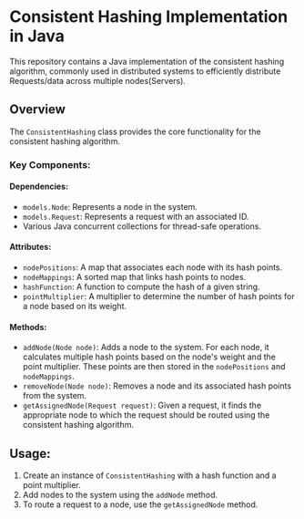 # Consistent Hashing Implementation in Java

This repository contains a Java implementation of the consistent hashing algorithm, commonly used in distributed systems to efficiently distribute Requests/data across multiple nodes(Servers).

## Overview

The `ConsistentHashing` class provides the core functionality for the consistent hashing algorithm.

### Key Components:

#### Dependencies:
- `models.Node`: Represents a node in the system.
- `models.Request`: Represents a request with an associated ID.
- Various Java concurrent collections for thread-safe operations.

#### Attributes:
- `nodePositions`: A map that associates each node with its hash points.
- `nodeMappings`: A sorted map that links hash points to nodes.
- `hashFunction`: A function to compute the hash of a given string.
- `pointMultiplier`: A multiplier to determine the number of hash points for a node based on its weight.

#### Methods:
- `addNode(Node node)`: Adds a node to the system. For each node, it calculates multiple hash points based on the node's weight and the point multiplier. These points are then stored in the `nodePositions` and `nodeMappings`.
- `removeNode(Node node)`: Removes a node and its associated hash points from the system.
- `getAssignedNode(Request request)`: Given a request, it finds the appropriate node to which the request should be routed using the consistent hashing algorithm.

## Usage:

1. Create an instance of `ConsistentHashing` with a hash function and a point multiplier.
2. Add nodes to the system using the `addNode` method.
3. To route a request to a node, use the `getAssignedNode` method.
